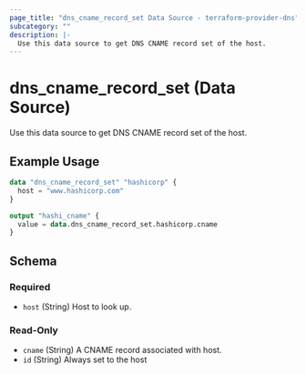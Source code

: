 ```yaml
---
page_title: "dns_cname_record_set Data Source - terraform-provider-dns"
subcategory: ""
description: |-
  Use this data source to get DNS CNAME record set of the host.
---
```


# dns_cname_record_set (Data Source)

Use this data source to get DNS CNAME record set of the host.

## Example Usage

```terraform
data "dns_cname_record_set" "hashicorp" {
  host = "www.hashicorp.com"
}

output "hashi_cname" {
  value = data.dns_cname_record_set.hashicorp.cname
}
```

<!-- schema generated by tfplugindocs -->
## Schema

### Required

- `host` (String) Host to look up.

### Read-Only

- `cname` (String) A CNAME record associated with host.
- `id` (String) Always set to the host
